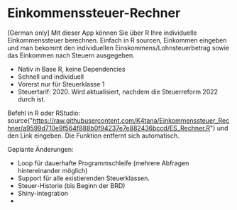 # Einkommenssteuer-Rechner
[German only] Mit dieser App können Sie über R Ihre individuelle Einkommenssteuer berechnen. Einfach in R sourcen, Einkommen eingeben und man bekommt den individuellen Einskommens/Lohnsteuerbetrag sowie das Einkommen nach Steuern ausgegeben.

- Nativ in Base R, keine Dependencies
- Schnell und individuell
- Vorerst nur für Steuerklasse 1
- Steuertarif: 2020. Wird aktualisiert, nachdem die Steuerreform 2022 durch ist.

Befehl in R oder RStudio: source("https://raw.githubusercontent.com/K4tana/Einkommenssteuer_Rechner/a9599d710e9f564f888b0f94237e7e882436bccd/ES_Rechner.R") und den Link eingeben. Die Funktion entfernt sich automatisch. 

Geplante Änderungen: 
- Loop für dauerhafte Programmschleife (mehrere Abfragen hintereinander möglich)
- Support für alle existierenden Steuerklassen.
- Steuer-Historie (bis Beginn der BRD)
- Shiny-integration
- 
